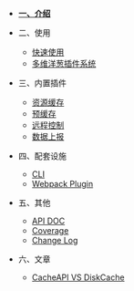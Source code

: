 
- [**一、介绍**](/README.md)

- 二、使用

    - [快速使用](contents/quick-usage.md)
    - [多维洋葱插件系统](contents/plugin.md)

- 三、内置插件

    - [资源缓存](contents/plugin-assets-cache.md)
    - [预缓存](contents/plugin-precache.md)
    - [远程控制](contents/todo.md)
    - [数据上报](contents/todo.md)

- 四、配套设施

    - [CLI](contents/todo.md)
    - [Webpack Plugin](contents/todo.md)

- 五、其他
    - [API DOC](contents/todo.md)
    - [Coverage](contents/todo.md)
    - [Change Log](contents/todo.md)

- 六、文章
    - [CacheAPI VS DiskCache](contents/todo.md)
